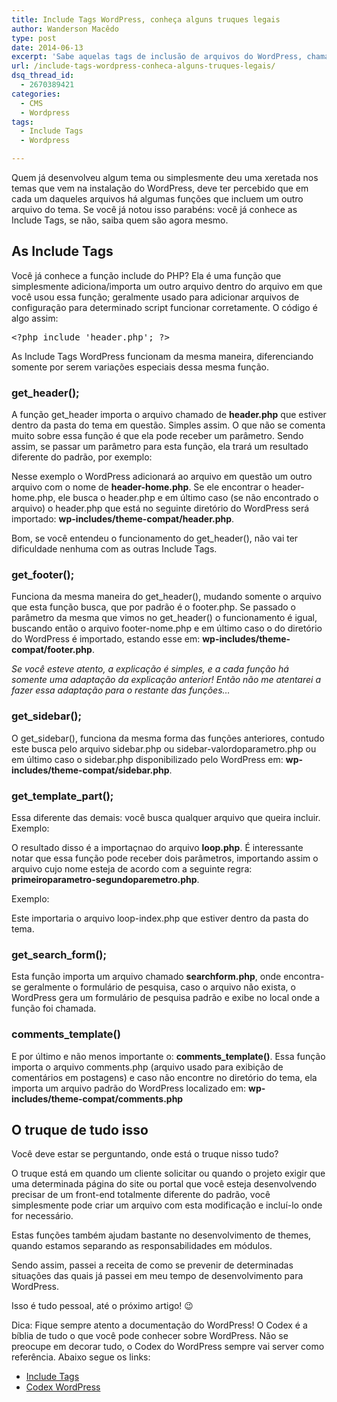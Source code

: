 ```yaml
---
title: Include Tags WordPress, conheça alguns truques legais
author: Wanderson Macêdo
type: post
date: 2014-06-13
excerpt: 'Sabe aquelas tags de inclusão de arquivos do WordPress, chamadas de include tags?  Saiba como utilizar cada uma delas de uma forma diferente do que é comumente falado.'
url: /include-tags-wordpress-conheca-alguns-truques-legais/
dsq_thread_id:
  - 2670389421
categories:
  - CMS
  - Wordpress
tags:
  - Include Tags
  - Wordpress

---
```

Quem já desenvolveu algum tema ou simplesmente deu uma xeretada nos temas que vem na instalação do WordPress, deve ter percebido que em cada um daqueles arquivos há algumas funções que incluem um outro arquivo do tema. Se você já notou isso parabéns: você já conhece as Include Tags, se não, saiba quem são agora mesmo.

## As Include Tags

Você já conhece a função include do PHP? Ela é uma função que simplesmente adiciona/importa um outro arquivo dentro do arquivo em que você usou essa função; geralmente usado para adicionar arquivos de configuração para determinado script funcionar corretamente. O código é algo assim:

<pre class="lang-php">&lt;?php include 'header.php'; ?>
</pre>

As Include Tags WordPress funcionam da mesma maneira, diferenciando somente por serem variações especiais dessa mesma função.

### get_header();

A função get_header importa o arquivo chamado de **header.php** que estiver dentro da pasta do tema em questão. Simples assim. O que não se comenta muito sobre essa função é que ela pode receber um parâmetro. Sendo assim, se passar um parâmetro para esta função, ela trará um resultado diferente do padrão, por exemplo:

<?php get_header(‘home’); ?>

Nesse exemplo o WordPress adicionará ao arquivo em questão um outro arquivo com o nome de **header-home.php**. Se ele encontrar o header-home.php, ele busca o header.php e em último caso (se não encontrado o arquivo) o header.php que está no seguinte diretório do WordPress será importado: **wp-includes/theme-compat/header.php**.

Bom, se você entendeu o funcionamento do get_header(), não vai ter dificuldade nenhuma com as outras Include Tags.

### get_footer();

Funciona da mesma maneira do get\_header(), mudando somente o arquivo que esta função busca, que por padrão é o footer.php. Se passado o parâmetro da mesma que vimos no get\_header() o funcionamento é igual, buscando então o arquivo footer-nome.php e em último caso o do diretório do WordPress é importado, estando esse em: **wp-includes/theme-compat/footer.php**.

_Se você esteve atento, a explicação é simples, e a cada função há somente uma adaptação da explicação anterior! Então não me atentarei a fazer essa adaptação para o restante das funções&#8230;_

### get_sidebar();

O get_sidebar(), funciona da mesma forma das funções anteriores, contudo este busca pelo arquivo sidebar.php ou sidebar-valordoparametro.php ou em último caso o sidebar.php disponibilizado pelo WordPress em: **wp-includes/theme-compat/sidebar.php**.

### get\_template\_part();

Essa diferente das demais: você busca qualquer arquivo que queira incluir. Exemplo:

<?php get\_template\_part(‘loop’); ?>

O resultado disso é a importaçnao do arquivo **loop.php**. É interessante notar que essa função pode receber dois parâmetros, importando assim o arquivo cujo nome esteja de acordo com a seguinte regra: **primeiroparametro-segundoparemetro.php**.

Exemplo:

<?php get\_template\_part(‘loop’,’index’); ?>

Este importaria o arquivo loop-index.php que estiver dentro da pasta do tema.

### get\_search\_form();

Esta função importa um arquivo chamado **searchform.php**, onde encontra-se geralmente o formulário de pesquisa, caso o arquivo não exista, o WordPress gera um formulário de pesquisa padrão e exibe no local onde a função foi chamada.

### comments_template()

E por último e não menos importante o: **comments_template()**. Essa função importa o arquivo comments.php (arquivo usado para exibição de comentários em postagens) e caso não encontre no diretório do tema, ela importa um arquivo padrão do WordPress localizado em: **wp-includes/theme-compat/comments.php**

## O truque de tudo isso

Você deve estar se perguntando, onde está o truque nisso tudo?

O truque está em quando um cliente solicitar ou quando o projeto exigir que uma determinada página do site ou portal que você esteja desenvolvendo precisar de um front-end totalmente diferente do padrão, você simplesmente pode criar um arquivo com esta modificação e incluí-lo onde for necessário.

Estas funções também ajudam bastante no desenvolvimento de themes, quando estamos separando as responsabilidades em módulos. 

Sendo assim, passei a receita de como se prevenir de determinadas situações das quais já passei em meu tempo de desenvolvimento para WordPress.

Isso é tudo pessoal, até o próximo artigo! 😉

Dica: Fique sempre atento a documentação do WordPress! O Codex é a bíblia de tudo o que você pode conhecer sobre WordPress. Não se preocupe em decorar tudo, o Codex do WordPress sempre vai server como referência. Abaixo segue os links:

  * [Include Tags][1]
  * [Codex WordPress][2]

 [1]: http://codex.wordpress.org/Include_Tags
 [2]: http://codex.wordpress.org/
